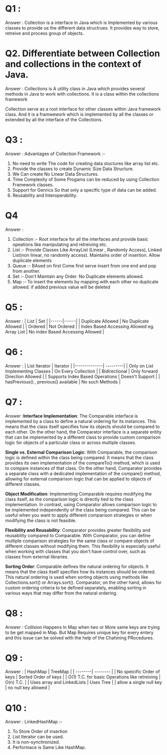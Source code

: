 # Q1 :
Answer : Collection is a interface in Java which is Implemented by various classes to provide us the different data structrues. It provides way to store, retreive and process group of objects. 

# Q2. Differentiate between Collection and collections in the context of Java.
Answer : Collections is A utility class in Java which provides several methods in Java to work with collections. It is a class within the collections framework

Collection serve as a root interface for other classes within Java framework class. And it is a framwework which is implemented by all the classes or extended by all the interface of the Collections.

# Q3 :
Answer :
Advantages of Collection Framework :- 
1. No need to write The code for creating data stuctures like array list etc.
1. Provide the classes to create Dynamic Size Data Structure.
1. We Can create No Linear Data Structures.
1. Time Complexity of Some Progams can be reduced by using Collection Framework classes.
1. Support for Genrics So that only a specific type of data can be added.
1. Reusability and Interoperability.

# Q4 
Answer : 
1. Collection :- Root interface for all the interfaces and provide basic opeations like manipulating and retreiving etc.
1. List :- Provide Classes Like ArrayList (Linear , Randomly Access), Linked List(non linear, no randomly access). Maintains order of insertion. Allow duplicate elements
1. Queue :-  BAsed on first Come first serve insert from one end and pop from another.
1. Set :- Don't Maintain any Order. No Duplicate elements allowed. 
1. Map :- To insert the elements by mapping with each other no duplicate allowed. if added previous value will be deleted

# Q5 :
Answer :
| List | Set |
|------|------|
| Duplicate Allowed  | No Duplicate Allowed |
| Ordered | Not Ordered |
| Index Based Accessing Allowed eg. Array List | No index Based Accessing Allowed |

# Q6 :
Answer : 
| List Iterator | Iterator |
|--------------| ---------|
| Only on List Implementing Classes | On Every Collection |
| Bidirectional  | Only forward Direction Allowed |
| Supports Index Based Operations | Doesn't Support | 
| hasPrevious() , previous() available | No such Methods |

# Q7 :
Answer :**Interface Implementation**: The Comparable interface is implemented by a class to define a natural ordering for its instances. This means that the class itself specifies how its objects should be compared to each other. On the other hand, the Comparator interface is a separate entity that can be implemented by a different class to provide custom comparison logic for objects of a particular class or across multiple classes.

**Single vs. External Comparison Logic**: With Comparable, the comparison logic is defined within the class being compared. It means that the class provides its own implementation of the compareTo() method, which is used to compare instances of that class. On the other hand, Comparator provides a separate class with a dedicated implementation of the compare() method, allowing for external comparison logic that can be applied to objects of different classes.

**Object Modification**: Implementing Comparable requires modifying the class itself, as the comparison logic is directly tied to the class implementation. In contrast, using Comparator allows comparison logic to be implemented independently of the class being compared. This can be useful when you want to apply different comparison strategies or when modifying the class is not feasible.

**Flexibility and Reusability**: Comparator provides greater flexibility and reusability compared to Comparable. With Comparator, you can define multiple comparison strategies for the same class or compare objects of different classes without modifying them. This flexibility is especially useful when working with classes that you don't have control over, such as classes from external libraries.

**Sorting Order**: Comparable defines the natural ordering for objects. It means that the class itself specifies how its instances should be ordered. This natural ordering is used when sorting objects using methods like Collections.sort() or Arrays.sort(). Comparator, on the other hand, allows for custom ordering criteria to be defined separately, enabling sorting in various ways that may differ from the natural ordering.

# Q8 :
Answer :  Collision Happens In Map when two or More same keys are trying to be get mapped in Map. But Map Requires unique key for every entery and this issue can be solved with the help of the Chahining PRocedures.

# Q9 :
Answer : 
| HashMap | TreeMap |
| --------| -------- |
| No speicific Order of keys | Sorted Order of keys |
| O(1) T.C. for basic Operations like retreiving | O(n)  T.C. |
| Uses array and LinkedLists | Uses Tree |
| allow a single null key | no null key allowed |


# Q10 :
Answer : LinkedHashMap :-
1. To Store Order of insertion 
1. List Iterator can be used.
1. It is non-synchronized.
1. Performace is Same Like HashMap.